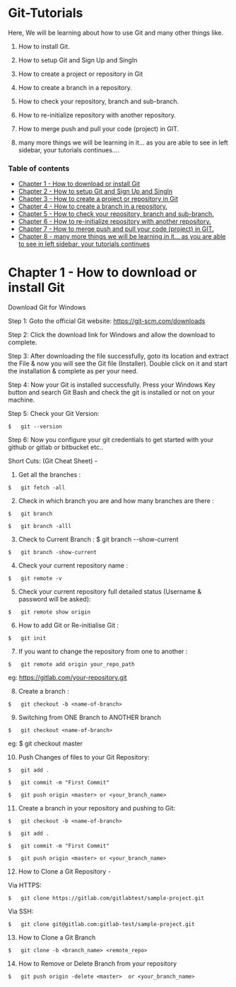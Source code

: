 # Git-Tutorials

Here, We will be learning about how to use Git and many other things like.

1. How to install Git.

2. How to setup Git and Sign Up and SingIn

3. How to create a project or repository in Git

4. How to create a branch in a repository.

5. How to check your repository, branch and sub-branch.

6. How to re-initialize repository with another repository.

7. How to merge push and pull your code (project) in GIT.

8. many more things we will be learning in it... as you are able to see in left sidebar, your tutorials continues....

### Table of contents

- [Chapter 1 - How to download or install Git](#chapter1)
- [Chapter 2 - How to setup Git and Sign Up and SingIn](#chapter2)
- [Chapter 3 - How to create a project or repository in Git](#chapter3)
- [Chapter 4 - How to create a branch in a repository.](#chapter4)
- [Chapter 5 - How to check your repository, branch and sub-branch.](#chapter5)
- [Chapter 6 - How to re-initialize repository with another repository.](#chapter6)
- [Chapter 7 - How to merge push and pull your code (project) in GIT.](#chapter7)
- [Chapter 8 - many more things we will be learning in it... as you are able to see in left sidebar, your tutorials continues](#chapter8)
 

<a name="chapter1">
<h1>Chapter 1 -  How to download or install Git</h1>
</a>
 Download Git for Windows

Step 1: Goto the official Git website: https://git-scm.com/downloads

Step 2: Click the download link for Windows and allow the download to complete.

Step 3: After downloading the file successfully, goto its location and extract the File & now you will see the Git file (Installer). Double click on it and start the installation & complete as per your need.

Step 4: Now your Git is installed successfully. Press your Windows Key button and search Git Bash and check the git is installed or not on your machine.

Step 5: Check your Git Version: 
 ```
$   git --version

```
Step 6: Now you configure your git credentials to get started with your github or gitlab or bitbucket etc..



Short Cuts: (Git Cheat Sheet) -

1. Get all the branches : 
  ```
$   git fetch -all

```
2. Check in which branch you are and how many branches are there :
  ```
$   git branch

$   git branch -alll

```
3. Check to Current Branch : $ git branch --show-current
 ```
$   git branch -show-current

```
4. Check your current repository name :
```
$   git remote -v
```


5. Check your current repository full detailed status (Username & password will be asked):
```
$   git remote show origin
```


6. How to add Git or Re-initialise Git :
```
$   git init
```


7. If you want to change the repository from one to another :
```
$   git remote add origin your_repo_path
```
eg: https://gitlab.com/your-repository.git



8. Create a branch :
```
$   git checkout -b <name-of-branch>
```


9. Switching from ONE Branch to ANOTHER branch
```
$   git checkout <name-of-branch>
```
eg: $ git checkout master



10. Push Changes of files to your Git Repository:
```
$   git add .
 
$   git commit -m "First Commit"

$   git push origin <master> or <your_branch_name>
```


11. Create a branch in your repository and pushing to Git:
```
$   git checkout -b <name-of-branch>

$   git add .

$   git commit -m "First Commit"

$   git push origin <master> or <your_branch_name>
```
   

12. How to Clone a Git Repository -

Via HTTPS:
```
$   git clone https://gitlab.com/gitlabtest/sample-project.git
```
Via SSH: 
```
$   git clone git@gitlab.com:gitlab-test/sample-project.git
```


13. How to Clone a Git Branch
```
$   git clone -b <branch_name> <remote_repo>
```


14. How to Remove or Delete Branch from your repository
```
$   git push origin -delete <master>  or <your_branch_name>
```
